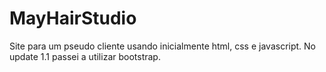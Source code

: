 # MayHairStudio
Site para um pseudo cliente usando inicialmente html, css e javascript.
No update 1.1 passei a utilizar bootstrap.

